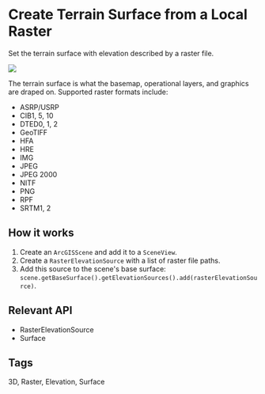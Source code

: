 # Create Terrain Surface from a Local Raster

Set the terrain surface with elevation described by a raster file.

![]("CreateTerrainSurfaceFromLocalRaster.png)

The terrain surface is what the basemap, operational layers, and graphics are draped on. Supported raster formats include:

  * ASRP/USRP
  * CIB1, 5, 10
  * DTED0, 1, 2
  * GeoTIFF
  * HFA
  * HRE
  * IMG
  * JPEG
  * JPEG 2000
  * NITF
  * PNG
  * RPF
  * SRTM1, 2


## How it works

  1. Create an `ArcGISScene` and add it to a `SceneView`.
  2. Create a `RasterElevationSource` with a list of raster file paths.
  3. Add this source to the scene's base surface: `scene.getBaseSurface().getElevationSources().add(rasterElevationSource)`.


## Relevant API

  * RasterElevationSource
  * Surface


<h2 id="tags">Tags</h2>
3D, Raster, Elevation, Surface